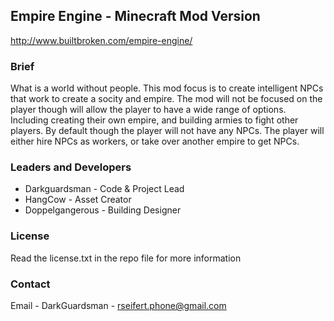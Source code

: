## Empire Engine - Minecraft Mod Version
http://www.builtbroken.com/empire-engine/

### Brief
What is a world without people. This mod focus is to create intelligent NPCs that work to create a socity and empire. The mod will not be focused on the player though will allow the player to have a wide range of options. Including creating their own empire, and building armies to fight other players. By default though the player will not have any NPCs. The player will either hire NPCs as workers, or take over another empire to get NPCs.  

### Leaders and Developers
* Darkguardsman - Code & Project Lead
* HangCow - Asset Creator
* Doppelgangerous - Building Designer

### License
Read the license.txt in the repo file for more information

### Contact
Email - DarkGuardsman - rseifert.phone@gmail.com

